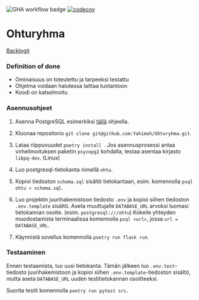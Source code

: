 ![GHA workflow badge](https://github.com/Yahimoh/ohtuvarasto/workflows/CI/badge.svg)
[![codecov](https://codecov.io/gh/Yahimoh/Ohturyhma/graph/badge.svg?token=J15WYOCCG8)](https://codecov.io/gh/Yahimoh/Ohturyhma)

# Ohturyhma

[Backlogit](https://helsinkifi-my.sharepoint.com/:x:/g/personal/otpe_ad_helsinki_fi/EQPD5vKTcAJCqVxXUmrJUmQB8VH2PkiYl4GyYAWsyuskJA?e=4%3AqtdKDz&fromShare=true&at=9)


### Definition of done
- Ominaisuus on toteutettu ja tarpeeksi testattu
- Ohjelma voidaan halutessa laittaa tuotantoon
- Koodi on katselmoitu

### Asennusohjeet
1. Asenna PostgreSQL esimerkiksi [tällä](https://www.postgresql.org/download/) ohjeella.
   
2. Kloonaa repositorio
```git clone git@github.com:Yahimoh/Ohturyhma.git```.

4. Lataa riippuvuudet
```poetry install ```. Jos asennusprosessi antaa virheilmoituksen paketin `psycopg2` kohdalla, testaa asentaa kirjasto `libpq-dev`. (Linux)

5. Luo postgresql-tietokanta nimellä `ohtu`.

6. Kopioi tiedoston `schema.sql` sisältö tietokantaan, esim. komennolla `psql ohtu < schema.sql`.

7. Luo projektin juurihakemistoon tiedosto ```.env``` ja kopioi siihen tiedoston ```.env.template``` sisältö. Aseta muuttujalle ```DATABASE_URL``` arvoksi luomasi tietokannan osoite. (esim. `postgresql:///ohtu`) Kokeile yhteyden muodostamista terminaalissa komennolla ```psql <url>```, jossa ```url = DATABASE_URL```.

8. Käynnistä sovellus komennolla 
```poetry run flask run```.

### Testaaminen
Ennen testaamista, luo uusi tietokanta. Tämän jälkeen luo `.env.test`-tiedosto juurihakemistoon ja kopioi siihen `.env.template`-tiedoston sisältö, mutta aseta `DATABASE_URL` uuden testitietokannan osoitteeksi.

Suorita testit komennolla
```poetry run pytest src```.
